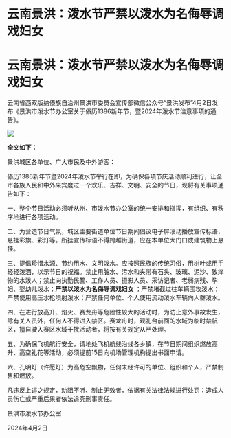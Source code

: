 # 云南景洪：泼水节严禁以泼水为名侮辱调戏妇女

# 云南景洪：泼水节严禁以泼水为名侮辱调戏妇女

云南省西双版纳傣族自治州景洪市委员会宣传部微信公众号“景洪发布”4月2日发布《景洪市泼水节办公室关于傣历1386新年节，暨2024年泼水节注意事项的通告》。

![](https://inews.gtimg.com/om_bt/O-aImft98BcXTk_354BKOJREFBdT7nDheWDmaL0cWxycQAA/1000)

**全文如下：**

景洪城区各单位、广大市民及中外游客：

傣历1386新年节暨2024年泼水节举行在即，为确保各项节庆活动顺利进行，让全市各族人民和中外来宾度过一个欢乐、吉祥、文明、安全的节日，现将有关事项通告如下：

一、整个节日活动必须听从州、市泼水节办公室的统一安排和指挥，有组织、有秩序地进行各项活动。

二、为营造节日气氛，城区主要街道单位节日期间倡议电子屏滚动播放宣传标语，悬挂彩旗、彩灯等。所挂宣传标语不得跨越街道，应在本单位大门口或建筑物上悬挂。

三、提倡珍惜水源、节约用水、文明泼水。应按照民族的传统习俗，用树叶或用手轻轻泼洒，以示节日的祝福。禁止用脏水、污水和夹带有石头、玻璃、泥沙、致痒物的水泼人；禁止向执勤民警、工作人员、摄影人员、采访记者、老弱病残、孕妇、婴幼儿泼水；**严禁以泼水为名侮辱调戏妇女**
；严禁堵截过往车辆围攻泼水；严禁使用高压水枪喷射泼水；严禁任何单位、个人使用流动泼水车辆向人群泼水。

四、在进行放高升、焰火、赛龙舟等危险性较大的活动时，为防止意外事故发生，除有关人员外，任何人不得进入禁区。赛龙舟时，观礼台前面的水域为临时禁航区，擅自驶入赛区水域干扰活动者，将按有关规定从严处理。

五、为确保飞机航行安全，请地处飞机航线沿线各乡镇，在节日期间组织燃放高升、高空礼花等活动，必须提前15日向机场管理机构提出书面申请。

六、孔明灯（许愿灯）为高危空飘物，任何未经许可的单位、组织和个人，严禁制售和燃放。

凡违反上述之规定，劝阻不听、制止无效者，依据有关法律法规进行处罚；造成人员伤亡或严重后果者依法追究刑事责任。

景洪市泼水节办公室

2024年4月2日

